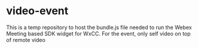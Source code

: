 # video-event

This is a temp repository to host the bundle.js file needed to run the Webex Meeting based SDK widget for WxCC. For the event, only self video on top of remote video
